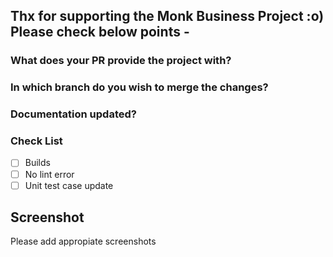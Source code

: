 ## Thx for supporting the Monk Business Project :o) Please check below points -

### What does your PR provide the project with?
<!-- Bug fix? Code improvement? Give a short description -->


### In which branch do you wish to merge the changes?
<!-- main, development, etc.? -->

### Documentation updated?
<!-- Yes/No -->

### Check List
- [ ] Builds
- [ ] No lint error
- [ ] Unit test case update

## Screenshot

Please add appropiate screenshots
